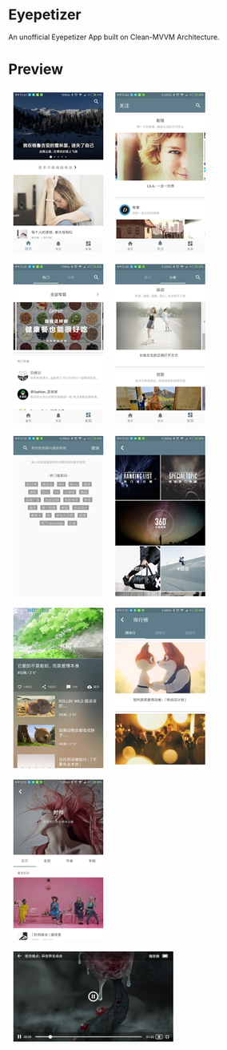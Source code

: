 # Eyepetizer
An unofficial Eyepetizer App built on Clean-MVVM Architecture.

# Preview

<div>
<img src="screenshots/1.png" width = "180" height = "320" alt="图片名称" style="margin:10px;"/>
<img src="screenshots/2.png" width = "180" height = "320" alt="图片名称" style="margin:10px"/>
<img src="screenshots/3.png" width = "180" height = "320" alt="图片名称" style="margin:10px"/>
<img src="screenshots/4.png" width = "180" height = "320" alt="图片名称" style="margin:10px"/>
<img src="screenshots/5.png" width = "180" height = "320" alt="图片名称" style="margin:10px"/>
<img src="screenshots/6.png" width = "180" height = "320" alt="图片名称" style="margin:10px"/>
<img src="screenshots/7.png" width = "180" height = "320" alt="图片名称" style="margin:10px"/>
<img src="screenshots/8.png" width = "180" height = "320" alt="图片名称" style="margin:10px"/>
<img src="screenshots/9.png" width = "180" height = "320" alt="图片名称" style="margin:10px"/>
<img src="screenshots/10.png" width = "320" height = "180" alt="图片名称" style="margin:10px"/>
<div/>
